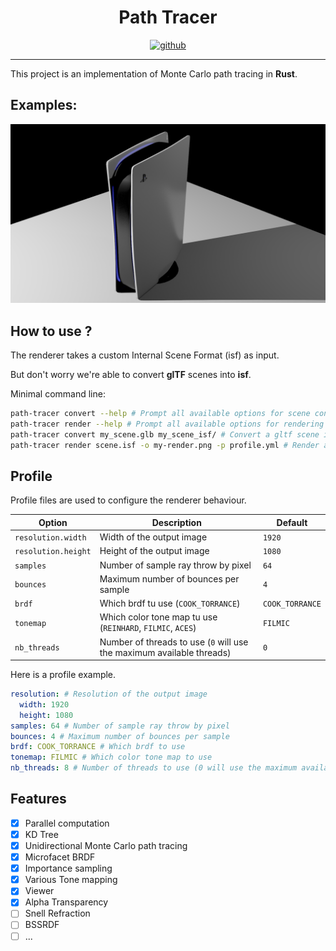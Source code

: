 <h1 align="center">
    Path Tracer
</h1>
<p align="center">
   <a href="https://github.com/flomonster/path-tracer/actions">
      <img src="https://github.com/flomonster/path-tracer/workflows/Build/badge.svg" alt="github">
   </a>
</p>
<hr>

This project is an implementation of Monte Carlo path tracing in **Rust**.


## Examples:
![](readme/ps5_b5_s128.png "PS5 5bounces, 128samples")


## How to use ?

The renderer takes a custom Internal Scene Format (isf) as input.

But don't worry we're able to convert **glTF** scenes into **isf**.

Minimal command line:

```sh
path-tracer convert --help # Prompt all available options for scene conversion
path-tracer render --help # Prompt all available options for rendering
path-tracer convert my_scene.glb my_scene_isf/ # Convert a gltf scene into an isf
path-tracer render scene.isf -o my-render.png -p profile.yml # Render a scene with a custom profile
```

## Profile

Profile files are used to configure the renderer behaviour. 

| Option | Description | Default |
|------------|----------------|-------------------|
| `resolution.width` | Width of the output image | `1920` |
| `resolution.height` | Height of the output image | `1080` |
| `samples` | Number of sample ray throw by pixel | `64` |
| `bounces` | Maximum number of bounces per sample | `4` |
| `brdf` | Which brdf tu use (`COOK_TORRANCE`) | `COOK_TORRANCE` |
| `tonemap` | Which color tone map tu use (`REINHARD`, `FILMIC`, `ACES`) | `FILMIC` |
| `nb_threads` | Number of threads to use (`0` will use the maximum available threads) | `0` |

Here is a profile example.

```yaml
resolution: # Resolution of the output image
  width: 1920
  height: 1080
samples: 64 # Number of sample ray throw by pixel
bounces: 4 # Maximum number of bounces per sample
brdf: COOK_TORRANCE # Which brdf to use
tonemap: FILMIC # Which color tone map to use
nb_threads: 8 # Number of threads to use (0 will use the maximum available threads)
```

## Features

- [x] Parallel computation
- [x] KD Tree
- [x] Unidirectional Monte Carlo path tracing
- [x] Microfacet BRDF
- [x] Importance sampling
- [x] Various Tone mapping
- [x] Viewer
- [x] Alpha Transparency
- [ ] Snell Refraction
- [ ] BSSRDF
- [ ] ...
